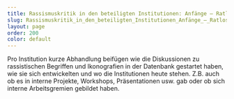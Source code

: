 ```yaml
---
title: Rassismuskritik in den beteiligten Institutionen: Anfänge – Ratlosigkeit – Mut und Öffnung
slug: Rassismuskritik_in_den_beteiligten_Institutionen_Anfänge_–_Ratlosigkeit_–_Mut_und_Öffnung
layout: page
order: 200
color: default
---
```


Pro Institution kurze Abhandlung beifügen wie die Diskussionen zu rassistischen Begriffen und Ikonografien in der Datenbank gestartet haben, wie sie sich entwickelten und wo die Institutionen heute stehen. Z.B. auch ob es in interne Projekte, Workshops, Präsentationen usw. gab oder ob sich interne Arbeitsgremien gebildet haben.